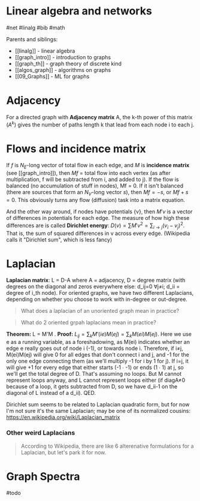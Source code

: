 # Linear algebra and networks

#net #linalg #bib #math

Parents and siblings:
* [[linalg]] - linear algebra
* [[graph_intro]] - introduction to graphs
* [[graph_th]] - graph theory of discrete kind
* [[algos_graph]] - algorithms on graphs
* [[09_Graphs]] - ML for graphs

# Adjacency

For a directed graph with **Adjacency matrix** A, the k-th power of this matrix ($A^k$) gives the number of paths length k that lead from each node i to each j.

# Flows and incidence matrix

If $f$ is $N_E$-long vector of total flow in each edge, and $M$ is **incidence matrix** (see [[graph_intro]]),  then $Mf$ = total flow into each vertex (as after multiplication, f will be subtracted from i, and added to j). If the flow is balanced (no accumulation of stuff in nodes), Mf = 0. If it isn't balanced (there are sources that form an $N_V$-long vector $s$), then $Mf = -s$, or $Mf + s = 0$. This obviously turns any flow (diffusion) task into a matrix equation.

And the other way around, if nodes have potentials {v}, then $M'v$ is a vector of differences in potentials for each edge. The measure of how high these differences are is called **Dirichlet energy**: $D(v) = \sum M'v ^2  = \sum_{i→j} (v_i - v_j)^2$. That is, the sum of squared differences in v across every edge. (Wikipedia calls it "Dirichlet sum", which is less fancy)

# Laplacian

**Laplacian matrix**: L = D-A where A = adjacency, D = degree matrix (with degrees on the diagonal and zeros everywhere else: d_ij=0 ∀j≠i; d_ii = degree of i_th node). For oriented graphs, we have two different Laplacians, depending on whether you choose to work with in-degree or out-degree.

> What does a laplacian of an unoriented graph mean in practice?

> What do 2 oriented grpah laplacians mean in practice?

**Theorem:** L = M'M . **Proof:** $L_{ij} = ∑_k M'(ie)M(ej) = ∑_k M(ei)M(ej)$. Here we use e as a running variable, as a foreshadowing, as M(ei) indicates whether an edge e really goes out of node i (-1), or towards node i. Therefore, if i≠j, M(ei)M(ej) will give 0 for all edges that don't connect i and j, and -1 for the only one edge connecting them (as we'll multiply -1 for i by 1 for j). If i=j, it will give +1 for every edge that either starts (-1 ∙ -1) or ends (1 ∙ 1) at j, so we'll get the total degree of D. That's assuming no loops. But M cannot represent loops anyway, and L cannot represent loops either (if diagA≠0 because of a loop, it gets subtracted from D, so we have d_ii-1 on the diagonal of L instead of a d_ii). QED.

Dirichlet sum seems to be related to Laplacian quadratic form, but for now I'm not sure it's the same Laplacian; may be one of its normalized cousins: https://en.wikipedia.org/wiki/Laplacian_matrix

### Other weird Laplacians

> According to Wikipedia, there are like 6 alterenative formulations for a Laplacian, but let's park it for now.

# Graph Spectra

#todo